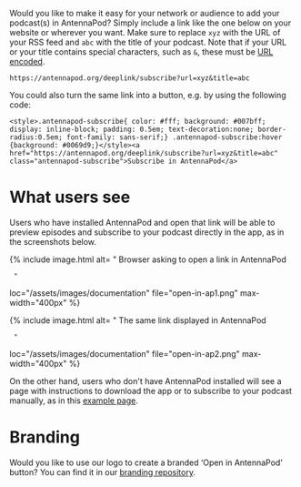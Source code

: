Would you like to make it easy for your network or audience to add your podcast(s) in AntennaPod?
Simply include a link like the one below on your website or wherever you want. Make sure to replace `xyz` with the URL of your RSS feed and `abc` with the title of your podcast. Note that if your URL or your title contains special characters, such as `&`, these must be [URL encoded](https://en.wikipedia.org/wiki/Percent-encoding).

`https://antennapod.org/deeplink/subscribe?url=xyz&title=abc`

You could also turn the same link into a button, e.g. by using the following code:

```
<style>.antennapod-subscribe{ color: #fff; background: #007bff; display: inline-block; padding: 0.5em; text-decoration:none; border-radius:0.5em; font-family: sans-serif;} .antennapod-subscribe:hover {background: #0069d9;}</style><a href="https://antennapod.org/deeplink/subscribe?url=xyz&title=abc" class="antennapod-subscribe">Subscribe in AntennaPod</a>
```

# What users see
Users who have installed AntennaPod and open that link will be able to preview episodes and subscribe to your podcast directly in the app, as in the screenshots below.

<!-- mdpo-disable -->
{% include image.html
   alt= "
     <!-- mdpo-enable-next-line -->
     Browser asking to open a link in AntennaPod

     "
   loc="/assets/images/documentation"
   file="open-in-ap1.png"
   max-width="400px"
%}

{% include image.html
   alt= "
     <!-- mdpo-enable-next-line -->
     The same link displayed in AntennaPod

     "
   loc="/assets/images/documentation"
   file="open-in-ap2.png"
   max-width="400px"
%}
<!-- mdpo-enable -->

On the other hand, users who don't have AntennaPod installed will see a page with instructions to download the app or to subscribe to your podcast manually, as in this [example page](/deeplink/subscribe?url=https://antennapod.org/rss.xml&title=Blog+Posts).

# Branding
Would you like to use our logo to create a branded ‘Open in AntennaPod’ button? You can find it in our [branding repository](https://github.com/AntennaPod/branding).
